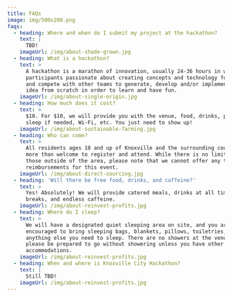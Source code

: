 ```yaml
---
title: FAQs
image: img/500x200.png
faqs:
  - heading: Where and when do I submit my project at the hackathon?
    text: |
      TBD!
    imageUrl: /img/about-shade-grown.jpg
  - heading: What is a hackathon?
    text: >
      A hackathon is a marathon of innovation, usually 24-36 hours in which
      participants passionate about creating concepts and technology form teams
      and compete with other teams to generate, develop and/or implement a new
      idea from scratch in order to learn and have fun.
    imageUrl: /img/about-single-origin.jpg
  - heading: How much does it cost?
    text: >
      $10. For $10, we will provide you with the venue, food, drinks, place to
      sleep if needed, Wi-Fi, etc. You just need to show up!
    imageUrl: /img/about-sustainable-farming.jpg
  - heading: Who can come?
    text: >
      All residents ages 18 and up of Knoxville and the surrounding counties are
      more than welcome to register and attend. While there is no limitation to
      those outside of the area, please note that we cannot offer any travel
      reimbursements for this event.
    imageUrl: /img/about-direct-sourcing.jpg
  - heading: 'Will there be free food, drinks, and caffeine?'
    text: >
      Yes! Absolutely! We will provide catered meals, drinks at all times, snack
      breaks, and endless caffeine.
    imageUrl: /img/about-reinvest-profits.jpg
  - heading: Where do I sleep?
    text: >
      We will have a designated quiet sleeping area on site, and you are
      encouraged to bring sleeping bags, blankets, pillows, toiletries, and
      anything else you need to sleep. There are no showers at the venue, so
      please be prepared to go without showering unless you have other
      accommodations.
    imageUrl: /img/about-reinvest-profits.jpg
  - heading: When and where is Knoxville City Hackathon?
    text: |
      Still TBD!
    imageUrl: /img/about-reinvest-profits.jpg
---
```

